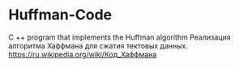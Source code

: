 # Huffman-Code
C ++ program that implements the Huffman algorithm 
Реализация алгоритма Хаффмана для сжатия тектовых данных.
https://ru.wikipedia.org/wiki/Код_Хаффмана
